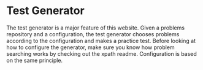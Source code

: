 # Test Generator

The test generator is a major feature of this website. Given a problems repository and a configuration, the test generator chooses problems according to the configuration and makes a practice test. Before looking at how to configure the generator, make sure you know how problem searching works by checking out the xpath readme. Configuration is based on the same principle.